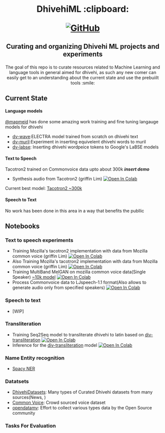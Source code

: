 <h1 align="center">
<p>DhivehiML :clipboard:</p>
<p align="center">
<a href="https://github.com/TensorSpeech/TensorFlowASR/blob/main/LICENSE">
  <img alt="GitHub" src="https://img.shields.io/github/license/TensorSpeech/TensorFlowASR?logo=apache&logoColor=green">
</a>

</a>
</p>
</h1>
<h2 align="center">
<p>Curating and organizing Dhivehi ML projects and experiments</p>
</h2>

<p align="center">
The goal of this repo is to curate resources related to  Machine Learning and language tools in general aimed for dhivehi, as such any new comer can easily get to an understanding about the current state and use the prebuiilt tools :smile:
</p>

## Current State

#### Language models

  [@mapmeid](https://twitter.com/mapmeld) has done some amazing work training and fine tuning langauge models for dhivehi

- [dv-wave](https://huggingface.co/monsoon-nlp/dv-wave):ELECTRA model trained from scratch on dhivehi text
- [dv-muril](https://huggingface.co/monsoon-nlp/dv-muril):Experiment in inserting equivelent dhivehi words to muril
- [dv-labse](https://huggingface.co/monsoon-nlp/dv-labse): Inserting dhivehi wordpeice tokens to Google's LaBSE models

#### Text to Speech
Tacotron2 trained on Commonvoice data upto about 300k
***insert demo***

- Synthesis audio from Tacotron2 (griffin Lim) [![Open In Colab](https://colab.research.google.com/assets/colab-badge.svg)](https://colab.research.google.com/github/espnet/notebook/blob/master/espnet2_tts_realtime_demo.ipynb)

Current best model: [Tacotron2 ~300k](https://drive.google.com/drive/folders/18dc75nAVLLI5-Re7yC_7jA4L8aFIIUS3)

#### Speech to Text
No work has been done in this area in a way that benefits the publlic

## Notebooks

### Text to speech experiments
- Training Mozilla's tacotron2 implementation with data from Mozilla common voice (griffin Lim) [![Open In Colab](https://colab.research.google.com/assets/colab-badge.svg)](https://colab.research.google.com/drive/1EMYrjmENBAj9MnNvTrYXL5gQCFld0mJM)
- Also Training Mozilla's tacotron2 implementation with data from Mozilla common voice (griffin Lim) [![Open In Colab](https://colab.research.google.com/assets/colab-badge.svg)](https://colab.research.google.com/drive/1GETA0FNxF-O1uYTpFB6A77Tapov5NFh6?usp=sharing#scrollTo=LB-zPKpzlXKt)
- Training MultiBand MelGAN on mozilla common voice data(Single Speaker) [~10k model](https://drive.google.com/drive/folders/1-82FugR3oBKAnbx_n2BQnReo3Nr7DLun) [![Open In Colab](https://colab.research.google.com/assets/colab-badge.svg)](https://drive.google.com/drive/folders/1-82FugR3oBKAnbx_n2BQnReo3Nr7DLun)
- Process Commonvoice data to LJspeech-1.1 format(Also allows to generate audio only from specified speakers)  [![Open In Colab](https://colab.research.google.com/assets/colab-badge.svg)](https://colab.research.google.com/drive/1YiMHhawvgy3enhwfL0cieAqlKxA900tm#scrollTo=MQdnZb21d41I)



### Speech to text
- [WIP]

### Transliteration
- Training Seq2Seq model to transliterate dhivehi to latin based on [div-transliteration](https://github.com/Sofwath/div-transliteration) [![Open In Colab](https://colab.research.google.com/assets/colab-badge.svg)](https://colab.research.google.com/drive/1YiMHhawvgy3enhwfL0cieAqlKxA900tm#scrollTo=MQdnZb21d41I)
- Inference for the [div-transliteration](https://github.com/Sofwath/div-transliteration) model [![Open In Colab](https://colab.research.google.com/assets/colab-badge.svg)](https://colab.research.google.com/drive/1TFlqhY4isLiHlzo-WKTMtxJUag7Zqm8S)

### Name Entity recognition
- [Spacy NER](https://github.com/Dharisd/dhivehi-ner)

### Datatsets

- [DhivehiDatasets](https://github.com/Sofwath/DhivehiDatasets): Many types of Curated Dhivehi datasets from many sources(News, )
- [Common Voice](https://commonvoice.mozilla.org/dv): Crowd sourced voice dataset
- [opendatamv](https://github.com/opendatamv): Effort to collect various types data by the Open Source community  

### Tasks For Evaluation


